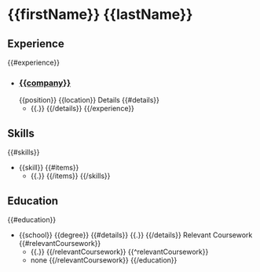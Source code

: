 # {{firstName}} {{lastName}}

## Experience
{{#experience}}
- ### [{{company}}]({{webpage}})
  {{position}}
  {{location}}
  Details
    {{#details}}
    - {{.}}
    {{/details}}
{{/experience}}

## Skills
{{#skills}}
- {{skill}}
  {{#items}}
  - {{.}}
  {{/items}}
{{/skills}}

## Education
{{#education}}
- {{school}}
  {{degree}}
  {{#details}}
  {{.}}
  {{/details}}
  Relevant Coursework
  {{#relevantCoursework}}
  - {{.}}
  {{/relevantCoursework}}
  {{^relevantCoursework}}
  - none
  {{/relevantCoursework}}
{{/education}}
